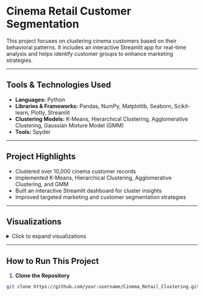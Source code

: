 # Cinema Retail Customer Segmentation

This project focuses on clustering cinema customers based on their behavioral patterns. It includes an interactive Streamlit app for real-time analysis and helps identify customer groups to enhance marketing strategies.

---

## Tools & Technologies Used

- **Languages:** Python  
- **Libraries & Frameworks:** Pandas, NumPy, Matplotlib, Seaborn, Scikit-learn, Plotly, Streamlit  
- **Clustering Models:** K-Means, Hierarchical Clustering, Agglomerative Clustering, Gaussian Mixture Model (GMM)  
- **Tools:** Spyder

---

## Project Highlights

- Clustered over 10,000 cinema customer records  
- Implemented K-Means, Hierarchical Clustering, Agglomerative Clustering, and GMM  
- Built an interactive Streamlit dashboard for cluster insights  
- Improved targeted marketing and customer segmentation strategies

---

## Visualizations

<details>
<summary>Click to expand visualizations</summary>

### Exploratory Data Analysis (EDA)

- [EDA Plot 1](images/eda_plot_1.png)  
- [EDA Plot 2](images/eda_plot_2.png)  
- [EDA Plot 3](images/eda_plot_3.png)  
- [EDA Plot 4](images/eda_plot_4.png)  
- [EDA Plot 5](images/eda_plot_5.png)  
- [EDA Plot 6](images/eda_plot_6.png)  
- [EDA Plot 7](images/eda_plot_7.png)  
- [EDA Plot 8](images/eda_plot_8.png)  
- [EDA Plot 9](images/eda_plot_9.png)

---

### Sweetviz Auto Reports

- [Sweetviz Report 1](images/sweetviz_report_1.png)  
- [Sweetviz Report 2](images/sweetviz_report_2.png)  
- [Sweetviz Report 3](images/sweetviz_report_3.png)  
- [Sweetviz Report 4](images/sweetviz_report_4.png)  
- [Sweetviz Report 5](images/sweetviz_report_5.png)  
- [Sweetviz Report 6](images/sweetviz_report_6.png)

---

### Clustering & Segmentation

- [K-Means Plot](images/kmeans_plot.png)  
- [Agglomerative Plot 1](images/agglomerative_plot_1.png)  
- [Agglomerative Plot 2](images/agglomerative_plot_2.png)  
- [GMM Plot](images/gmm_plot.png)

---

### Streamlit UI

#### Home Page

- [streamlit home](images/streamlit_home.png)

#### App Pages

- [Streamlit App 1](images/streamlit_app_1.png)  
- [Streamlit App 2](images/streamlit_app_2.png)  
- [Streamlit App 3](images/streamlit_app_3.png)  
- [Streamlit App 4](images/streamlit_app_4.png)  
- [Streamlit App 5](images/streamlit_app_5.png)  
- [Streamlit App 6](images/streamlit_app_6.png)  
- [Streamlit App 7](images/streamlit_app_7.png)  
- [Streamlit App 8](images/streamlit_app_8.png)  
- [Streamlit App 9](images/streamlit_app_9.png)  
- [Streamlit App 10](images/streamlit_app_10.png)

</details>

---

## How to Run This Project

1. **Clone the Repository**
```bash
git clone https://github.com/your-username/Cinema_Retail_Clustering.git

